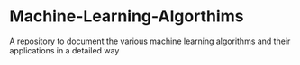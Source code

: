 # Machine-Learning-Algorthims
A repository to document the various machine learning algorithms and their applications in a detailed way
